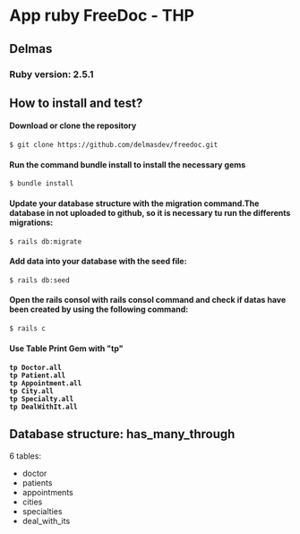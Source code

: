 <!DOCTYPE html>
<html>
<body>
  <div>
  <h1>App ruby FreeDoc - THP</h1>
    <h2>Delmas</h2>
      <h3>Ruby version: 2.5.1</h3>
   <h2>How to install and test?</h2>
      <h4>Download or clone the repository</h4>
        <code>$ git clone https://github.com/delmasdev/freedoc.git</code>
      <h4>Run the command bundle install to install the necessary gems</h4>
        <code>$ bundle install</code>
      <h4>Update your database structure with the migration command.The database in not uploaded to github, so it is necessary tu run the differents migrations:</h4>
        <code>$ rails db:migrate</code>
      <h4>Add data into your database with the seed file:</h4>
        <code>$ rails db:seed</code>
      <h4>Open the rails consol with rails consol command and check if datas have been created by using the following command:</h4>
        <code>$ rails c</code>
      <h4>Use Table Print Gem with "tp"<h4>
        <code>tp Doctor.all</code><br>
        <code>tp Patient.all</code><br>
        <code>tp Appointment.all</code><br>
        <code>tp City.all</code><br>
        <code>tp Specialty.all</code><br>
        <code>tp DealWithIt.all</code>
      </div>
      <div>
        <h2>Database structure: has_many_through</h3>
        <p>6 tables:</p>
        <ul>
          <li>doctor</li>
          <li>patients</li>
          <li>appointments</li>
          <li>cities</li>
          <li>specialties</li>
          <li>deal_with_its</li>
        </ul>
     </div>
</body>
</html>
